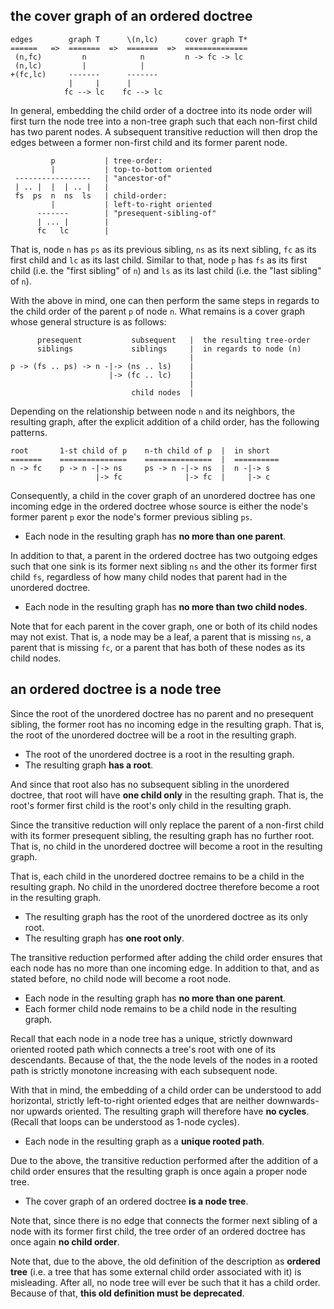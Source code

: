 
<!-- ======================================================================= -->
## the cover graph of an ordered doctree

```
edges        graph T      \(n,lc)      cover graph T*
======   =>  =======  =>  =======  =>  ==============
 (n,fc)         n            n         n -> fc -> lc
 (n,lc)         |            |
+(fc,lc)     -------      -------
             |     |      |
            fc --> lc    fc --> lc
```

In general, embedding the child order of a doctree into its node order will
first turn the node tree into a non-tree graph such that each non-first child
has two parent nodes. A subsequent transitive reduction will then drop the
edges between a former non-first child and its former parent node.

```
         p           | tree-order:
         |           | top-to-bottom oriented
 -----------------   | "ancestor-of"
 | .. |  |  | .. |   |
 fs  ps  n  ns  ls   | child-order:
         |           | left-to-right oriented
      -------        | "presequent-sibling-of"
      | ... |        |
      fc   lc        |
```

That is, node `n` has `ps` as its previous sibling, `ns` as its next sibling,
`fc` as its first child and `lc` as its last child. Similar to that, node `p`
has `fs` as its first child (i.e. the "first sibling" of `n`) and `ls` as its
last child (i.e. the "last sibling" of `n`).

With the above in mind, one can then perform the same steps in regards to the
child order of the parent `p` of node `n`. What remains is a cover graph whose
general structure is as follows:

```
      presequent           subsequent   |  the resulting tree-order
      siblings             siblings     |  in regards to node (n)
                                        |
p -> (fs .. ps) -> n -|-> (ns .. ls)    |
                      |-> (fc .. lc)    |
                                        |
                           child nodes  |
```

Depending on the relationship between node `n` and its neighbors, the resulting
graph, after the explicit addition of a child order, has the following patterns.

```
root       1-st child of p    n-th child of p  |  in short
=======    ===============    ===============  |  ==========
n -> fc    p -> n -|-> ns     ps -> n -|-> ns  |  n -|-> s
                   |-> fc              |-> fc  |     |-> c
```

Consequently, a child in the cover graph of an unordered doctree has one
incoming edge in the ordered doctree whose source is either the node's
former parent `p` exor the node's former previous sibling `ps`.

* Each node in the resulting graph has **no more than one parent**.

In addition to that, a parent in the ordered doctree has two outgoing edges
such that one sink is its former next sibling `ns` and the other its former
first child `fs`, regardless of how many child nodes that parent had in the
unordered doctree.

* Each node in the resulting graph has **no more than two child nodes**.

Note that for each parent in the cover graph, one or both of its child nodes
may not exist. That is, a node may be a leaf, a parent that is missing `ns`,
a parent that is missing `fc`, or a parent that has both of these nodes as
its child nodes.

<!-- ======================================================================= -->
## an ordered doctree is a node tree

Since the root of the unordered doctree has no parent and no presequent
sibling, the former root has no incoming edge in the resulting graph. That
is, the root of the unordered doctree will be a root in the resulting graph.

* The root of the unordered doctree is a root in the resulting graph.
* The resulting graph **has a root**.

And since that root also has no subsequent sibling in the unordered doctree,
that root will have **one child only** in the resulting graph. That is, the
root's former first child is the root's only child in the resulting graph.

Since the transitive reduction will only replace the parent of a non-first
child with its former presequent sibling, the resulting graph has no further
root. That is, no child in the unordered doctree will become a root in the
resulting graph.

That is, each child in the unordered doctree remains to be a child in
the resulting graph. No child in the unordered doctree therefore become a
root in the resulting graph.

* The resulting graph has the root of the unordered doctree as its only root.
* The resulting graph has **one root only**.

The transitive reduction performed after adding the child order ensures that
each node has no more than one incoming edge. In addition to that, and as
stated before, no child node will become a root node.

* Each node in the resulting graph has **no more than one parent**.
* Each former child node remains to be a child node in the resulting graph.

Recall that each node in a node tree has a unique, strictly downward oriented
rooted path which connects a tree's root with one of its descendants. Because
of that, the the node levels of the nodes in a rooted path is strictly monotone
increasing with each subsequent node.

With that in mind, the embedding of a child order can be understood to add
horizontal, strictly left-to-right oriented edges that are neither downwards-
nor upwards oriented. The resulting graph will therefore have **no cycles**.
(Recall that loops can be understood as 1-node cycles).

* Each node in the resulting graph as a **unique rooted path**.

Due to the above, the transitive reduction performed after the addition of
a child order ensures that the resulting graph is once again a proper node
tree.

* The cover graph of an ordered doctree **is a node tree**.

Note that, since there is no edge that connects the former next sibling of
a node with its former first child, the tree order of an ordered doctree
has once again **no child order**.

Note that, due to the above, the old definition of the description as
**ordered tree** (i.e. a tree that has some external child order associated
with it) is misleading. After all, no node tree will ever be such that it has
a child order. Because of that, **this old definition must be deprecated**.
